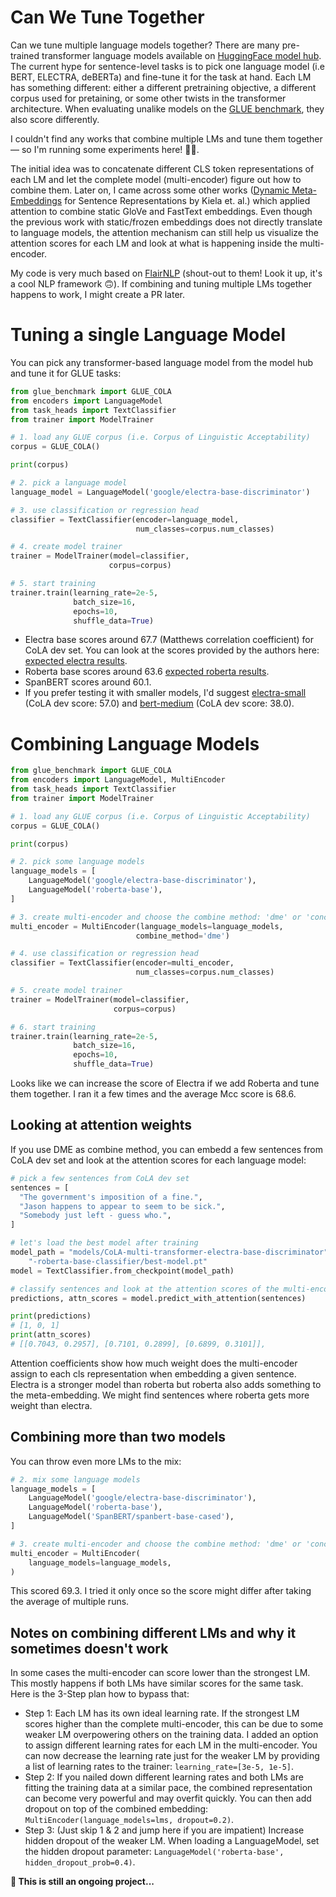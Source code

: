 # Can We Tune Together

Can we tune multiple language models together? There are many pre-trained transformer language models available on [HuggingFace model hub](https://huggingface.co/models). The current hype for sentence-level tasks is to pick one language model (i.e BERT, ELECTRA, deBERTa) and fine-tune it for the task at hand. Each LM has something different: either a different pretraining objective, a different corpus used for pretaining, or some other twists in the transformer architecture. When evaluating unalike models on the [GLUE benchmark](https://gluebenchmark.com/), they also score differently.

I couldn't find any works that combine multiple LMs and tune them together — so I'm running some experiments here! 🤷‍♂️. 

The initial idea was to concatenate different CLS token representations of each LM and let the complete model (multi-encoder) figure out how to combine them. Later on, I came across some other works ([Dynamic Meta-Embeddings](https://arxiv.org/abs/1804.07983) for Sentence Representations by Kiela et. al.) which applied attention to combine static GloVe and FastText embeddings. Even though the previous work with static/frozen embeddings does not directly translate to language models, the attention mechanism can still help us visualize the attention scores for each LM and look at what is happening inside the multi-encoder.

My code is very much based on [FlairNLP](https://github.com/flairNLP/flair) (shout-out to them! Look it up, it's a cool NLP framework 🙃). If combining and tuning multiple LMs together happens to work, I might create a PR later.


# Tuning a single Language Model

You can pick any transformer-based language model from the model hub and tune it for GLUE tasks:

```python
from glue_benchmark import GLUE_COLA
from encoders import LanguageModel
from task_heads import TextClassifier
from trainer import ModelTrainer

# 1. load any GLUE corpus (i.e. Corpus of Linguistic Acceptability)
corpus = GLUE_COLA()

print(corpus)

# 2. pick a language model
language_model = LanguageModel('google/electra-base-discriminator')

# 3. use classification or regression head
classifier = TextClassifier(encoder=language_model,
                            num_classes=corpus.num_classes)

# 4. create model trainer
trainer = ModelTrainer(model=classifier,
                      corpus=corpus)

# 5. start training
trainer.train(learning_rate=2e-5,
              batch_size=16,
              epochs=10,
              shuffle_data=True)
```

- Electra base scores around 67.7 (Matthews correlation coefficient) for CoLA dev set. You can look at the scores provided by the authors here: [expected electra results](https://github.com/google-research/electra).
- Roberta base scores around 63.6 [expected roberta results](https://github.com/pytorch/fairseq/tree/master/examples/roberta).
- SpanBERT scores around 60.1.
- If you prefer testing it with smaller models, I'd suggest [electra-small](https://huggingface.co/google/electra-small-discriminator) (CoLA dev score: 57.0) and [bert-medium](https://huggingface.co/prajjwal1/bert-medium) (CoLA dev score: 38.0).

# Combining Language Models

```python
from glue_benchmark import GLUE_COLA
from encoders import LanguageModel, MultiEncoder
from task_heads import TextClassifier
from trainer import ModelTrainer

# 1. load any GLUE corpus (i.e. Corpus of Linguistic Acceptability)
corpus = GLUE_COLA()

print(corpus)

# 2. pick some language models
language_models = [
    LanguageModel('google/electra-base-discriminator'),
    LanguageModel('roberta-base'),
]

# 3. create multi-encoder and choose the combine method: 'dme' or 'concat'
multi_encoder = MultiEncoder(language_models=language_models,
                            combine_method='dme')

# 4. use classification or regression head
classifier = TextClassifier(encoder=multi_encoder,
                            num_classes=corpus.num_classes)

# 5. create model trainer
trainer = ModelTrainer(model=classifier,
                       corpus=corpus)

# 6. start training
trainer.train(learning_rate=2e-5,
              batch_size=16,
              epochs=10,
              shuffle_data=True)
```

Looks like we can increase the score of Electra if we add Roberta and tune them together. I ran it a few times and the average Mcc score is 68.6.

## Looking at attention weights

If you use DME as combine method, you can embedd a few sentences from CoLA dev set and look at the attention scores for each language model:

```python
# pick a few sentences from CoLA dev set
sentences = [
  "The government's imposition of a fine.",
  "Jason happens to appear to seem to be sick.",
  "Somebody just left - guess who.",
]

# let's load the best model after training
model_path = "models/CoLA-multi-transformer-electra-base-discriminator" \
    "-roberta-base-classifier/best-model.pt"
model = TextClassifier.from_checkpoint(model_path)

# classify sentences and look at the attention scores of the multi-encoder
predictions, attn_scores = model.predict_with_attention(sentences)

print(predictions)
# [1, 0, 1]
print(attn_scores)
# [[0.7043, 0.2957], [0.7101, 0.2899], [0.6899, 0.3101]],

```

Attention coefficients show how much weight does the multi-encoder assign to each cls representation when embedding a given sentence. Electra is a stronger model than roberta but roberta also adds something to the meta-embedding. We might find sentences where roberta gets more weight than electra.


## Combining more than two models

You can throw even more LMs to the mix:

```python
# 2. mix some language models
language_models = [
    LanguageModel('google/electra-base-discriminator'),
    LanguageModel('roberta-base'),
    LanguageModel('SpanBERT/spanbert-base-cased'),
]

# 3. create multi-encoder and choose the combine method: 'dme' or 'concat'
multi_encoder = MultiEncoder(
    language_models=language_models,
)
```

This scored 69.3. I tried it only once so the score might differ after taking the average of multiple runs.

## Notes on combining different LMs and why it sometimes doesn't work

In some cases the multi-encoder can score lower than the strongest LM. This mostly happens if both LMs have similar scores for the same task. Here is the 3-Step plan how to bypass that:

- Step 1: Each LM has its own ideal learning rate. If the strongest LM scores higher than the complete multi-encoder, this can be due to some weaker LM overpowering others on the training data. I added an option to assign different learning rates for each LM in the multi-encoder. You can now decrease the learning rate just for the weaker LM by providing a list of learning rates to the trainer: `learning_rate=[3e-5, 1e-5]`.
- Step 2: If you nailed down different learning rates and both LMs are fitting the training data at a similar pace, the combined representation can become very powerful and may overfit quickly. You can then add dropout on top of the combined embedding: `MultiEncoder(language_models=lms, dropout=0.2)`.
- Step 3: (Just skip 1 & 2 and jump here if you are impatient) Increase hidden dropout of the  weaker LM. When loading a LanguageModel, set the hidden dropout parameter: `LanguageModel('roberta-base', hidden_dropout_prob=0.4)`.

__🔁 This is still an ongoing project...__


